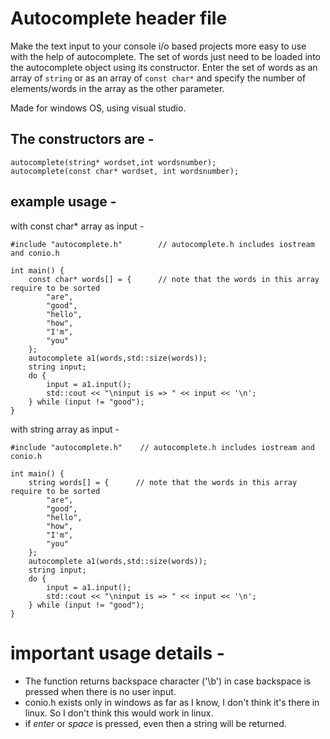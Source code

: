 # Autocomplete header file
Make the text input to your console i/o based projects more easy to use with the help of autocomplete. The set of words just need to be loaded into the autocomplete object using its constructor.
Enter the set of words as an array of `string` or as an array of `const char*` and specify the number of elements/words in the array as the other parameter.

Made for windows OS, using visual studio.

## The constructors are - 
```
autocomplete(string* wordset,int wordsnumber);
autocomplete(const char* wordset, int wordsnumber);
```

## example usage - 
with const char* array as input - 
```
#include "autocomplete.h"        // autocomplete.h includes iostream and conio.h

int main() {
    const char* words[] = {      // note that the words in this array require to be sorted
        "are",
        "good",
        "hello",
        "how",
        "I'm",
        "you"
    };
    autocomplete a1(words,std::size(words));
    string input;
    do {
        input = a1.input();
        std::cout << "\ninput is => " << input << '\n';
    } while (input != "good");
}
```

with string array as input - 
```
#include "autocomplete.h"    // autocomplete.h includes iostream and conio.h

int main() {
    string words[] = {      // note that the words in this array require to be sorted
        "are",
        "good",
        "hello",
        "how",
        "I'm",
        "you"
    };
    autocomplete a1(words,std::size(words));
    string input;
    do {
        input = a1.input();
        std::cout << "\ninput is => " << input << '\n';
    } while (input != "good");
}
```

# important usage details - 
* The function returns backspace character ('\b') in case backspace is pressed when there is no user input.
* conio.h exists only in windows as far as I know, I don't think it's there in linux. So I don't think this would work in linux.
* if *enter* or *space* is pressed, even then a string will be returned.
